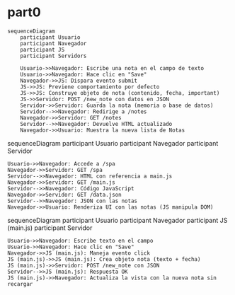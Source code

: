 # part0

```mermaid
sequenceDiagram
    participant Usuario
    participant Navegador
    participant JS
    participant Servidors

    Usuario->>Navegador: Escribe una nota en el campo de texto
    Usuario->>Navegador: Hace clic en "Save"
    Navegador->>JS: Dispara evento submit
    JS->>JS: Previene comportamiento por defecto
    JS->>JS: Construye objeto de nota (contenido, fecha, important)
    JS->>Servidor: POST /new_note con datos en JSON
    Servidor->>Servidor: Guarda la nota (memoria o base de datos)
    Servidor-->>Navegador: Redirige a /notes
    Navegador->>Servidor: GET /notes
    Servidor-->>Navegador: Devuelve HTML actualizado
    Navegador->>Usuario: Muestra la nueva lista de Notas
```

sequenceDiagram
participant Usuario
participant Navegador
participant Servidor

    Usuario->>Navegador: Accede a /spa
    Navegador->>Servidor: GET /spa
    Servidor-->>Navegador: HTML con referencia a main.js
    Navegador->>Servidor: GET /main.js
    Servidor-->>Navegador: Código JavaScript
    Navegador->>Servidor: GET /data.json
    Servidor-->>Navegador: JSON con las notas
    Navegador->>Usuario: Renderiza UI con las notas (JS manipula DOM)

sequenceDiagram
participant Usuario
participant Navegador
participant JS (main.js)
participant Servidor

    Usuario->>Navegador: Escribe texto en el campo
    Usuario->>Navegador: Hace clic en "Save"
    Navegador->>JS (main.js): Maneja evento click
    JS (main.js)->>JS (main.js): Crea objeto nota (texto + fecha)
    JS (main.js)->>Servidor: POST /new_note con JSON
    Servidor-->>JS (main.js): Respuesta OK
    JS (main.js)->>Navegador: Actualiza la vista con la nueva nota sin recargar
